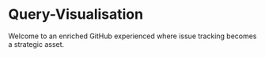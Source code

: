 # Query-Visualisation
Welcome to an enriched GitHub experienced where issue tracking becomes a strategic asset.
